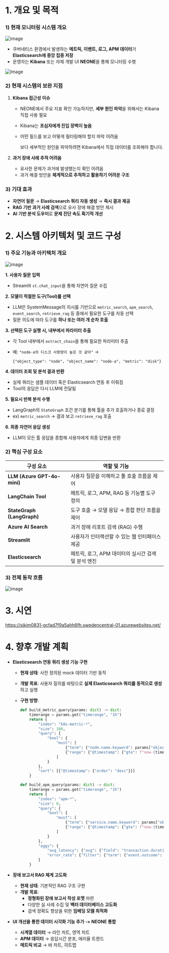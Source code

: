 
# 1. **개요 및 목적**

### 1) 현재 모니터링 시스템 개요
![image](https://github.com/user-attachments/assets/71fe18e5-ca6e-469f-8341-5699aff9daf7)

- 쿠버네티스 환경에서 발생하는 **메트릭, 이벤트, 로그, APM 데이터**가 **Elasticsearch에 중앙 집중 저장**
- 운영자는 **Kibana** 또는 자체 개발 UI **NEONE**을 통해 모니터링 수행

![Image](https://github.com/user-attachments/assets/6da01dc0-382c-482f-919e-6fc12f4bfbfd)


### 2) 현재 시스템의 보완 지점

1. **Kibana 접근성 이슈**
    - NEONE에서 주요 지표 확인 가능하지만, **세부 원인 파악**을 위해서는 Kibana 직접 사용 필요
    - Kibana는 **초심자에게 진입 장벽이 높음**
    - 어떤 필드를 보고 어떻게 필터링해야 할지 파악 어려움
        
        보다 세부적인 원인을 파악하려면 Kibana에서 직접 데이터를 조회해야 합니다.
        
2. **과거 장애 사례 추적 어려움**
    - 유사한 문제가 과거에 발생했는지 확인 어려움
    - 과거 해결 방안을 **체계적으로 추적하고 활용하기 어려운 구조**
        

### 3) 기대 효과

- **자연어 질문** → **Elasticsearch 쿼리 자동 생성** → **즉시 결과 제공**
- **RAG 기반 과거 사례 검색**으로 유사 장애 해결 방안 제시
- **AI 기반 분석 도우미**로 **문제 진단 속도 획기적 개선**
    

# 2. 시스템 아키텍처 및 코드 구성

### 1) 주요 기능과 아키텍처 개요
![image](https://github.com/user-attachments/assets/df89aac7-a940-4cab-a3e3-3b06cd84a584)

**1. 사용자 질문 입력**

- Streamlit `st.chat_input`을 통해 자연어 질문 수집

**2. 모델이 적절한 도구(Tool)를 선택**

- LLM은 SystemMessage의 지시를 기반으로 `metric_search`, `apm_search`, `event_search`, `retrieve_rag` 등 중에서 필요한 도구를 자동 선택
- 질문 의도에 따라 도구를 **하나 또는 여러 개 순차 호출**

**3. 선택된 도구 실행 시, 내부에서 파라미터 추출**

- 각 Tool 내부에서 `extract_chain`을 통해 필요한 파라미터 추출
- 예: `"node-a의 디스크 사용량이 높은 것 같아"` →
    
    `{"object_type": "node", "object_name": "node-a", "metric": "disk"}`
    

**4. 데이터 조회 및 분석 결과 반환**

- 실제 쿼리는 샘플 데이터 혹은 Elasticsearch 연동 후 이뤄짐
- Tool의 응답은 다시 LLM에 전달됨

**5. 필요시 반복 분석 수행**

- LangGraph의 `StateGraph` 조건 분기를 통해 툴을 추가 호출하거나 종료 결정
- ex) `metric_search` → 결과 보고 `retrieve_rag` 호출

**6. 최종 자연어 응답 생성**

- LLM이 모든 툴 응답을 종합해 사용자에게 최종 답변을 반환




### 2) 핵심 구성 요소

| 구성 요소 | 역할 및 기능 |
| --- | --- |
| **LLM (Azure GPT-4o-mini)** | 사용자 질문을 이해하고 툴 호출 흐름을 제어 |
| **LangChain Tool** | 메트릭, 로그, APM, RAG 등 기능별 도구 정의 |
| **StateGraph (LangGraph)** | 도구 호출 → 모델 응답 → 종합 판단 흐름을 제어 |
| **Azure AI Search** | 과거 장애 리포트 검색 (RAG) 수행 |
| **Streamlit** | 사용자가 인터랙션할 수 있는 웹 인터페이스 제공 |
| **Elasticsearch** | 메트릭, 로그, APM 데이터의 실시간 검색 및 분석 엔진 |


### 3) 전체 동작 흐름
![image](https://github.com/user-attachments/assets/987986b6-c3cc-4d0d-84e7-95561d8b8fd4)



# 3. 시연
https://sjkim0831-gcfad7f9a5ahh6fh.swedencentral-01.azurewebsites.net/


# 4. 향후 개발 계획
- **Elasticsearch 연동 쿼리 생성 기능 구현**
    - **현재 상태**: 사전 정의된 mock 데이터 기반 동작
    - **개발 목표**: 사용자 질의를 바탕으로 **실제 Elasticsearch 쿼리를 동적으로 생성**하고 실행
    - **구현 방향**:
        
        ```python
        def build_metric_query(params: dict) -> dict:
            timerange = params.get("timerange", "1h")
            return {
                "index": "k8s-metric-*",
                "size": 100,
                "query": {
                    "bool": {
                        "must": [
                            {"term": {"node.name.keyword": params["object_name"]}},
                            {"range": {"@timestamp": {"gte": f"now-{timerange}"}}}
                        ]
                    }
                },
                "sort": [{"@timestamp": {"order": "desc"}}]
            }
        
        def build_apm_query(params: dict) -> dict:
            timerange = params.get("timerange", "1h")
            return {
                "index": "apm-*",
                "size": 0,
                "query": {
                    "bool": {
                        "must": [
                            {"term": {"service.name.keyword": params["object_name"]}},
                            {"range": {"@timestamp": {"gte": f"now-{timerange}"}}}
                        ]
                    }
                },
                "aggs": {
                    "avg_latency": {"avg": {"field": "transaction.duration.us"}},
                    "error_rate": {"filter": {"term": {"event.outcome": "failure"}}}
                }
            }
        ```
        
- **장애 보고서 RAG 체계 고도화**
    - **현재 상태**: 기본적인 RAG 구조 구현
    - **개발 목표**:
        - **정형화된 장애 보고서 작성 포맷** 마련
        - 다양한 실 사례 수집 및 **벡터 데이터베이스 고도화**
        - 검색 정확도 향상을 위한 **임베딩 모델 최적화**
          
- **UI 개선을 통한 데이터 시각화 기능 추가 -> NEONE 통합**
    - **시계열 데이터** → 라인 차트, 영역 차트
    - **APM 데이터** → 응답시간 분포, 에러율 트렌드
    - **메트릭 비교** → 바 차트, 히트맵
